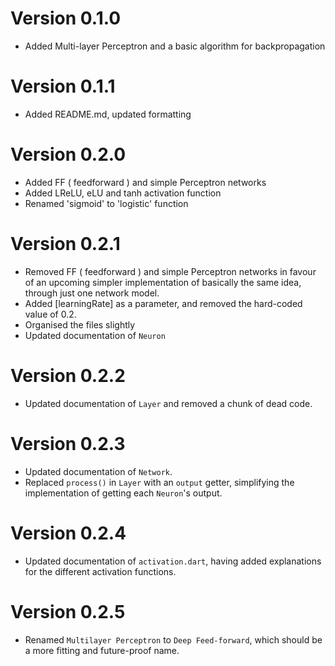 # Version 0.1.0

- Added Multi-layer Perceptron and a basic algorithm for backpropagation

# Version 0.1.1

- Added README.md, updated formatting

# Version 0.2.0

- Added FF ( feedforward ) and simple Perceptron networks
- Added LReLU, eLU and tanh activation function
- Renamed 'sigmoid' to 'logistic' function

# Version 0.2.1

- Removed FF ( feedforward ) and simple Perceptron networks in favour of an upcoming simpler implementation of basically the same idea, through just one network model.
- Added [learningRate] as a parameter, and removed the hard-coded value of 0.2.
- Organised the files slightly
- Updated documentation of `Neuron`

# Version 0.2.2

- Updated documentation of `Layer` and removed a chunk of dead code.

# Version 0.2.3

- Updated documentation of `Network`.
- Replaced `process()` in `Layer` with an `output` getter, simplifying the implementation of getting each `Neuron`'s output.

# Version 0.2.4

- Updated documentation of `activation.dart`, having added explanations for the different activation functions.

# Version 0.2.5

- Renamed `Multilayer Perceptron` to `Deep Feed-forward`, which should be a more fitting and future-proof name.